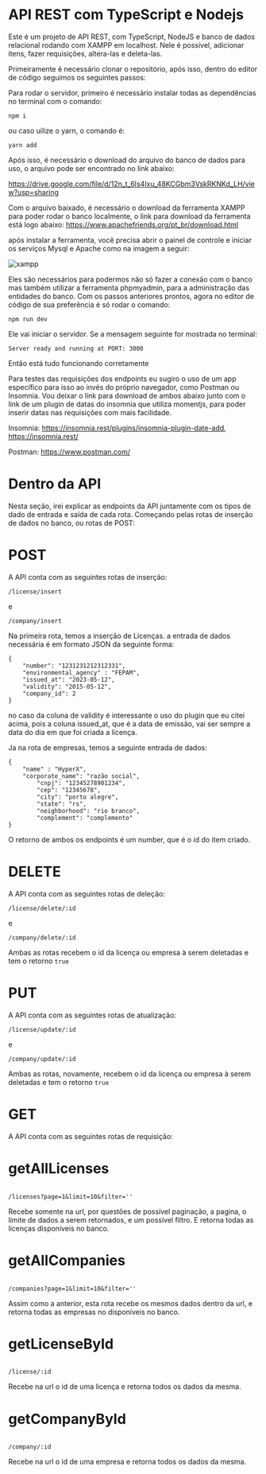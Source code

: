 # API REST com TypeScript e Nodejs

Este é um projeto de API REST, com TypeScript, NodeJS e banco de dados relacional rodando com XAMPP em localhost.
Nele é possível, adicionar itens, fazer requisições, altera-las e deleta-las.


Primeiramente é necessário clonar o repositório, após isso, dentro do editor de código seguimos os seguintes passos:

Para rodar o servidor, primeiro é necessário instalar todas as dependências no terminal com o comando:
```
npm i

```
ou caso uilize o yarn, o comando é:

```
yarn add

```

Após isso, é necessário o download do arquivo do banco de dados para uso, o arquivo pode ser encontrado no link abaixo:

https://drive.google.com/file/d/12n_t_6Is4Ixu_48KCGbm3VskRKNKd_LH/view?usp=sharing

Com o arquivo baixado, é necessário o download da ferramenta XAMPP para poder rodar o banco localmente, o link para download da ferramenta está logo abaixo:
https://www.apachefriends.org/pt_br/download.html

após instalar a ferramenta, você precisa abrir o painel de controle e iniciar os serviços Mysql e Apache como na imagem a seguir:

![xampp](https://github.com/lenonlnc/api-rest-ts-node/assets/131901106/a7f34b6b-dea5-465a-b302-cac1b503bcaa)

Eles são necessários para podermos não só fazer a conexão com o banco mas também utilizar a ferramenta phpmyadmin, para a administração das entidades do banco.
Com os passos anteriores prontos, agora no editor de código de sua preferência é só rodar o comando:
```
npm run dev

```
Ele vai iniciar o servidor. Se a mensagem seguinte for mostrada no terminal:
```
Server ready and running at PORT: 3000
```

Então está tudo funcionando corretamente 

Para testes das requisições dos endpoints eu sugiro o uso de um app específico para isso ao invés do próprio navegador, como Postman ou Insomnia.
Vou deixar o link para download de ambos abaixo junto com o link de um plugin de datas do insomnia que utiliza momentjs, para poder inserir datas nas requisições com mais facilidade.

Insomnia:
https://insomnia.rest/plugins/insomnia-plugin-date-add, 
https://insomnia.rest/

Postman:
https://www.postman.com/





# Dentro da API

Nesta seção, irei explicar as endpoints da API juntamente com os tipos de dado de entrada e saída de cada rota.
Começando pelas rotas de inserção de dados no banco, ou rotas de POST:

# POST
A API conta com as seguintes rotas de inserção:

```
/license/insert

``` 
e

```
/company/insert

``` 

Na primeira rota, temos a inserção de Licenças. a entrada de dados necessária é em formato JSON da seguinte forma:

```
{
	"number": "1231231212312331",
	"environmental_agency" : "FEPAM",
	"issued_at": "2023-05-12",
	"validity": "2015-05-12",
	"company_id": 2
}

```

no caso da coluna de validity é interessante o uso do plugin que eu citei acima, pois a coluna issued_at, que é a data de emissão, vai ser sempre a data do dia em que foi criada a licença.


Ja na rota de empresas, temos a seguinte entrada de dados:
```
{
	"name" : "HyperX",
	"corporate_name": "razão social",
		"cnpj": "12345278901234",
		"cep": "12345678",
		"city": "porto alegre",
		"state": "rs",
		"neighborhood": "rio branco",
		"complement": "complemento"
}

```
O retorno de ambos os endpoints é um number, que é o id do item criado.


# DELETE

A API conta com as seguintes rotas de deleção:

```
/license/delete/:id

```
e

```
/company/delete/:id

```
Ambas as rotas recebem o id da licença ou empresa à serem deletadas e tem o retorno ```true```


# PUT

A API conta com as seguintes rotas de atualização:

```
/license/update/:id

```
e

```
/company/update/:id

```

Ambas as rotas, novamente, recebem o id da licença ou empresa à serem deletadas e tem o retorno ```true```


# GET

A API conta com as seguintes rotas de requisição:

# getAllLicenses

```

/licenses?page=1&limit=10&filter='' 

```
Recebe somente na url, por questões de possível paginação, a pagina, o limite de dados a serem retornados, e um possível filtro. E retorna todas as licenças disponíveis no banco.


# getAllCompanies

```

/companies?page=1&limit=10&filter='' 

```
Assim como a anterior, esta rota recebe os mesmos dados dentro da url, e retorna todas as empresas no disponíveis no banco.


# getLicenseById

```

/license/:id

```
Recebe na url o id de uma licença e retorna todos os dados da mesma.


# getCompanyById

```

/company/:id

```
Recebe na url o id de uma empresa e retorna todos os dados da mesma.



